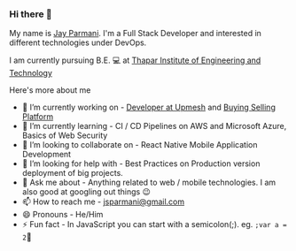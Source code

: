### Hi there 👋
My name is [Jay Parmani](https://linkedin.com/in/jsparmani). I'm a Full Stack Developer and interested in different technologies under DevOps. 

I am currently pursuing B.E. 💻 at [Thapar Institute of Engineering and Technology](https://thapar.edu)

Here's more about me

- 🔭 I’m currently working on - [Developer at Upmesh](http://upmesh.io) and [Buying Selling Platform](https://github.com/developer-student-club-thapar/buying_selling_devops)
- 🌱 I’m currently learning - CI / CD Pipelines on AWS and Microsoft Azure, Basics of Web Security
- 👯 I’m looking to collaborate on - React Native Mobile Application Development
- 🤔 I’m looking for help with - Best Practices on Production version deployment of big projects.
- 💬 Ask me about - Anything related to web / mobile technologies. I am also good at googling out things 😉 
- 📫 How to reach me - jsparmani@gmail.com
- 😄 Pronouns - He/Him
- ⚡ Fun fact - In JavaScript you can start with a semicolon(;). eg. `;var a = 2`🙂
